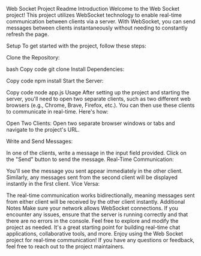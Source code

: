 
Web Socket Project Readme
Introduction
Welcome to the Web Socket project! This project utilizes WebSocket technology to enable real-time communication between clients via a server. With WebSocket, you can send messages between clients instantaneously without needing to constantly refresh the page.

Setup
To get started with the project, follow these steps:

Clone the Repository:

bash
Copy code
git clone <repository-url>
Install Dependencies:

Copy code
npm install
Start the Server:

Copy code
node app.js
Usage
After setting up the project and starting the server, you'll need to open two separate clients, such as two different web browsers (e.g., Chrome, Brave, Firefox, etc.). You can then use these clients to communicate in real-time. Here's how:

Open Two Clients: Open two separate browser windows or tabs and navigate to the project's URL.

Write and Send Messages:

In one of the clients, write a message in the input field provided.
Click on the "Send" button to send the message.
Real-Time Communication:

You'll see the message you sent appear immediately in the other client.
Similarly, any messages sent from the second client will be displayed instantly in the first client.
Vice Versa:

The real-time communication works bidirectionally, meaning messages sent from either client will be received by the other client instantly.
Additional Notes
Make sure your network allows WebSocket connections.
If you encounter any issues, ensure that the server is running correctly and that there are no errors in the console.
Feel free to explore and modify the project as needed. It's a great starting point for building real-time chat applications, collaborative tools, and more.
Enjoy using the Web Socket project for real-time communication! If you have any questions or feedback, feel free to reach out to the project maintainers.
